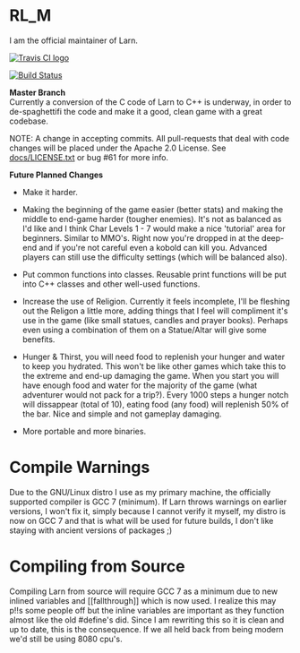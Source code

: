 
# RL_M
I am the official maintainer of Larn.

[![Travis CI logo](TravisCI.png)](https://travis-ci.org)

[![Build Status](https://travis-ci.org/atsb/RL_M.svg?branch=master)](https://travis-ci.org/atsb/RL_M)

<b>Master Branch</b></br>
Currently a conversion of the C code of Larn to C++ is underway, in order to de-spaghettifi the
code and make it a good, clean game with a great codebase.

NOTE: A change in accepting commits.  All pull-requests that deal with code changes
will be placed under the Apache 2.0 License.  See [docs/LICENSE.txt](https://github.com/atsb/RL_M/blob/master/docs/LICENSE.txt) or bug #61 for more info.

<b>Future Planned Changes</b>
* Make it harder.
 
* Making the beginning of the game easier (better stats) and making the middle to end-game harder (tougher enemies).
  It's not as balanced as I'd like and I think Char Levels 1 - 7 would make a nice 'tutorial' area for beginners.
  Similar to MMO's.  Right now you're dropped in at the deep-end and if you're not careful even a kobold can kill you.
  Advanced players can still use the difficulty settings (which will be balanced also).
  
* Put common functions into classes.  Reusable print functions will be put into C++ classes and other
well-used functions.

* Increase the use of Religion.  Currently it feels incomplete, I'll be fleshing out the Religon a little more, adding things
that I feel will compliment it's use in the game (like small statues, candles and prayer books).  Perhaps even using a combination of them on a Statue/Altar will give some benefits.

* Hunger & Thirst, you will need food to replenish your hunger and water to keep you hydrated.  This won't be like other games
which take this to the extreme and end-up damaging the game.  When you start you will have enough food and water for the majority of the game (what adventurer would not pack for a trip?).  Every 1000 steps a hunger notch will dissappear (total of 10), eating food (any food) will replenish 50% of the bar.  Nice and simple and not gameplay damaging.

* More portable and more binaries.

# Compile Warnings #
Due to the GNU/Linux distro I use as my primary machine, the officially supported compiler is GCC 7 (minimum).  If Larn throws warnings on earlier versions, I won't fix it, simply because I cannot verify it myself, my distro is now on GCC 7 and that is what will be used for future builds, I don't like staying with ancient versions of packages ;)

# Compiling from Source #
Compiling Larn from source will require GCC 7 as a minimum due to new inlined variables and [[fallthrough]] which is now used.  I realize this may p!!s some people off but the inline variables are important as they function almost like the old #define's did.  Since I am rewriting this so it is clean and up to date, this is the consequence.  If we all held back from being modern we'd still be using 8080 cpu's.
